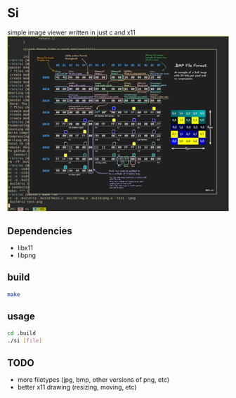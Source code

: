 # Si
simple image viewer written in just c and x11
![usage](res/example.png)

## Dependencies
- libx11
- libpng

## build
```sh
make
```

## usage
```sh
cd .build
./si [file]
```

## TODO
- more filetypes (jpg, bmp, other versions of png, etc)
- better x11 drawing (resizing, moving, etc)

